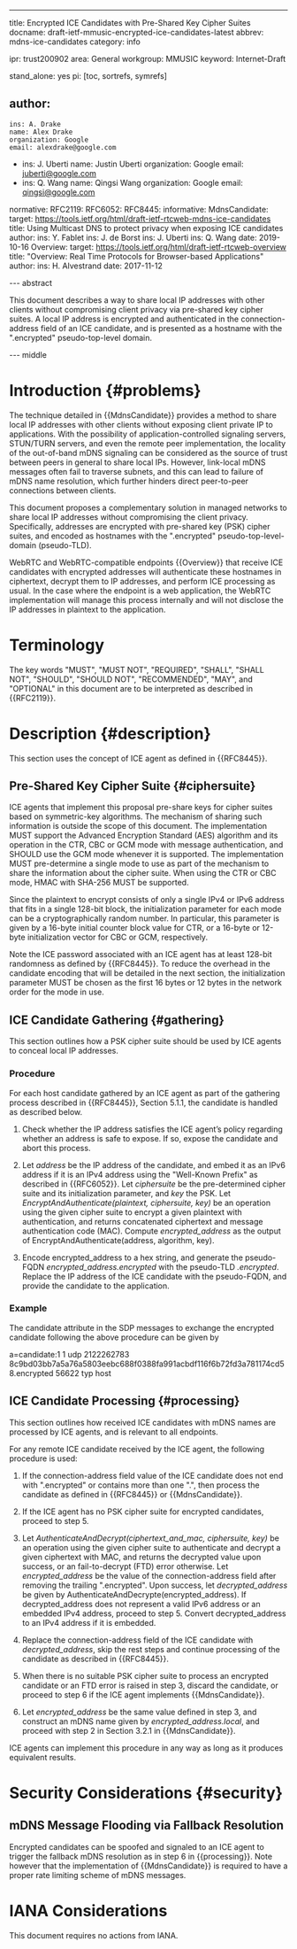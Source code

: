 ---
title: Encrypted ICE Candidates with Pre-Shared Key Cipher Suites
docname: draft-ietf-mmusic-encrypted-ice-candidates-latest
abbrev: mdns-ice-candidates
category: info

ipr: trust200902
area: General
workgroup: MMUSIC
keyword: Internet-Draft

stand_alone: yes
pi: [toc, sortrefs, symrefs]

author:
 -
    ins: A. Drake
    name: Alex Drake
    organization: Google
    email: alexdrake@google.com
 -
    ins: J. Uberti
    name: Justin Uberti
    organization: Google
    email: juberti@google.com
 -
    ins: Q. Wang
    name: Qingsi Wang
    organization: Google
    email: qingsi@google.com

normative:
  RFC2119:
  RFC6052:
  RFC8445:
informative:
  MdnsCandidate:
    target: https://tools.ietf.org/html/draft-ietf-rtcweb-mdns-ice-candidates
    title: Using Multicast DNS to protect privacy when exposing ICE candidates
    author:
      ins: Y. Fablet
      ins: J. de Borst
      ins: J. Uberti
      ins: Q. Wang
    date: 2019-10-16
  Overview:
    target: https://tools.ietf.org/html/draft-ietf-rtcweb-overview
    title: "Overview: Real Time Protocols for Browser-based Applications"
    author:
      ins: H. Alvestrand
    date: 2017-11-12

--- abstract

This document describes a way to share local IP addresses with other clients
without compromising client privacy via pre-shared key cipher suites. A local IP
address is encrypted and authenticated in the connection-address field of an ICE
candidate, and is presented as a hostname with the ".encrypted" pseudo-top-level
domain.

--- middle

Introduction {#problems}
============

The technique detailed in {{MdnsCandidate}} provides a method to share local IP
addresses with other clients without exposing client private IP to applications.
With the possibility of application-controlled signaling servers,
STUN/TURN servers, and even the remote peer implementation, the locality of the
out-of-band mDNS signaling can be considered as the source of trust between
peers in general to share local IPs. However, link-local mDNS messages often
fail to traverse subnets, and this can lead to failure of mDNS name resolution,
which further hinders direct peer-to-peer connections between clients.

This document proposes a complementary solution in managed networks to share
local IP addresses without compromising the client privacy. Specifically,
addresses are encrypted with pre-shared key (PSK) cipher suites, and encoded as
hostnames with the ".encrypted" pseudo-top-level-domain (pseudo-TLD).

WebRTC and WebRTC-compatible endpoints {{Overview}} that receive ICE
candidates with encrypted addresses will authenticate these hostnames in
ciphertext, decrypt them to IP addresses, and perform ICE processing as usual.
In the case where the endpoint is a web application, the WebRTC implementation
will manage this process internally and will not disclose the IP addresses in
plaintext to the application.

Terminology
===========

The key words "MUST", "MUST NOT", "REQUIRED", "SHALL", "SHALL NOT",
"SHOULD", "SHOULD NOT", "RECOMMENDED", "MAY", and "OPTIONAL" in this
document are to be interpreted as described in {{RFC2119}}.

Description {#description}
======================

This section uses the concept of ICE agent as defined in {{RFC8445}}.

Pre-Shared Key Cipher Suite {#ciphersuite}
------------------------------------------

ICE agents that implement this proposal pre-share keys for cipher suites
based on symmetric-key algorithms. The mechanism of sharing such information
is outside the scope of this document. The implementation MUST support the
Advanced Encryption Standard (AES) algorithm and its operation in the CTR, CBC
or GCM mode with message authentication, and SHOULD use the GCM mode whenever it
is supported. The implementation MUST pre-determine a single mode to use as part of
the mechanism to share the information about the cipher suite. When using the
CTR or CBC mode, HMAC with SHA-256 MUST be supported. 

Since the plaintext to encrypt consists of only a single IPv4 or IPv6 address
that fits in a single 128-bit block, the initialization parameter for each mode
can be a cryptographically random number. In particular, this parameter is given
by a 16-byte initial counter block value for CTR, or a 16-byte or 12-byte
initialization vector for CBC or GCM, respectively.

Note the ICE password associated with an ICE agent has at least 128-bit
randomness as defined by {{RFC8445}}. To reduce the overhead in the candidate
encoding that will be detailed in the next section, the initialization parameter
MUST be chosen as the first 16 bytes or 12 bytes in the network order for the
mode in use.

ICE Candidate Gathering {#gathering}
------------------------------------

This section outlines how a PSK cipher suite should be used by ICE agents to
conceal local IP addresses.

### Procedure

For each host candidate gathered by an ICE agent as part of the gathering
process described in {{RFC8445}}, Section 5.1.1, the candidate is handled as
described below.

1. Check whether the IP address satisfies the ICE agent’s policy regarding
   whether an address is safe to expose. If so, expose the candidate and abort
   this process.

2. Let *address* be the IP address of the candidate, and embed it as an IPv6
   address if it is an IPv4 address using the "Well-Known Prefix" as described
   in {{RFC6052}}. Let *ciphersuite* be the pre-determined cipher suite and its
   initialization parameter, and *key* the PSK. Let
   *EncryptAndAuthenticate(plaintext, ciphersuite, key)* be an operation using
   the given cipher suite to encrypt a given plaintext with authentication, and
   returns concatenated ciphertext and message authentication code (MAC).
   Compute *encrypted_address* as the output of
   EncryptAndAuthenticate(address, algorithm, key).

3. Encode encrypted_address to a hex string, and generate the pseudo-FQDN
   *encrypted_address.encrypted* with the pseudo-TLD *.encrypted*. Replace the
   IP address of the ICE candidate with the pseudo-FQDN, and provide the
   candidate to the application.

### Example

The candidate attribute in the SDP messages to exchange the encrypted candidate
following the above procedure can be given by

  a=candidate:1 1 udp 2122262783
    8c9bd03bb7a5a76a5803eebc688f0388fa991acbdf116f6b72fd3a781174cd58.encrypted
    56622 typ host

ICE Candidate Processing {#processing}
-------------------------------------

This section outlines how received ICE candidates with mDNS names are
processed by ICE agents, and is relevant to all endpoints.

For any remote ICE candidate received by the ICE agent, the following procedure
is used:

1. If the connection-address field value of the ICE candidate does not end with
   ".encrypted" or contains more than one ".", then process the candidate as
   defined in {{RFC8445}} or {{MdnsCandidate}}.

2. If the ICE agent has no PSK cipher suite for encrypted candidates,
   proceed to step 5.

3. Let *AuthenticateAndDecrypt(ciphertext_and_mac, ciphersuite, key)* be an
   operation using the given cipher suite to authenticate and decrypt a given
   ciphertext with MAC, and returns the decrypted value upon success, or an
   fail-to-decrypt (FTD) error otherwise. Let *encrypted_address* be the value of the
   connection-address field after removing the trailing ".encrypted". Upon
   success, let *decrypted_address* be given by
   AuthenticateAndDecrypte(encrypted_address). If decrypted_address does not
   represent a valid IPv6 address or an embedded IPv4 address, proceed to step 5.
   Convert decrypted_address to an IPv4 address if it is embedded.

4. Replace the connection-address field of the ICE candidate with
   *decrypted_address*, skip the rest steps and continue processing of the
   candidate as described in {{RFC8445}}.

5. When there is no suitable PSK cipher suite to process an encrypted candidate
   or an FTD error is raised in step 3, discard the candidate, or proceed to
   step 6 if the ICE agent implements {{MdnsCandidate}}.

6. Let *encrypted_address* be the same value defined in step 3, and construct an
   mDNS name given by *encrypted_address.local*, and proceed with step 2 in
   Section 3.2.1 in {{MdnsCandidate}}.

ICE agents can implement this procedure in any way as long as it produces
equivalent results.

Security Considerations {#security}
=======================

mDNS Message Flooding via Fallback Resolution
--------------------------------------------

Encrypted candidates can be spoofed and signaled to an ICE agent to trigger the
fallback mDNS resolution as in step 6 in {{processing}}. Note however that the
implementation of {{MdnsCandidate}} is required to have a proper rate
limiting scheme of mDNS messages.


IANA Considerations
===================

This document requires no actions from IANA.
